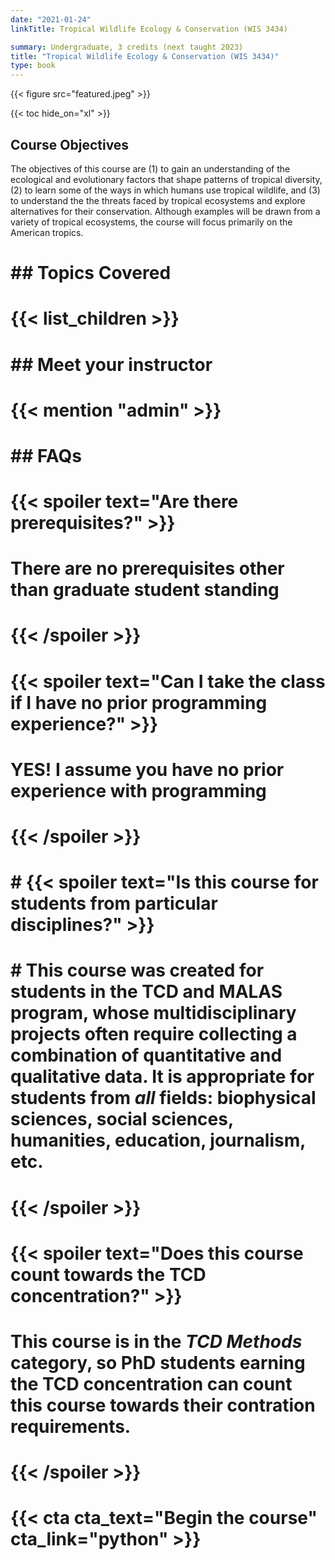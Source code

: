 ```yaml
---
date: "2021-01-24"
linkTitle: Tropical Wildlife Ecology & Conservation (WIS 3434)

summary: Undergraduate, 3 credits (next taught 2023)
title: "Tropical Wildlife Ecology & Conservation (WIS 3434)"
type: book
---
```


{{< figure src="featured.jpeg" >}}

{{< toc hide_on="xl" >}}

## Course Objectives  
The objectives of this course are (1) to gain an understanding of the ecological and evolutionary factors that shape patterns of tropical diversity, (2) to learn some of the ways in which humans use tropical wildlife, and (3) to understand the the threats faced by tropical ecosystems and explore alternatives for their conservation. Although examples will be drawn from a variety of tropical ecosystems, the course will focus primarily on the American tropics.

# 
# 
# ## Topics Covered
# 
# {{< list_children >}}
# 
# ## Meet your instructor
# 
# {{< mention "admin" >}}
# 
# ## FAQs
# 
# {{< spoiler text="Are there prerequisites?" >}}
# There are no prerequisites other than graduate student standing
# {{< /spoiler >}}
# 
# {{< spoiler text="Can I take the class if I have no prior programming experience?" >}}
# YES! I assume you have no prior experience with programming
# {{< /spoiler >}}
# 
# # {{< spoiler text="Is this course for students from particular disciplines?" >}}
# # This course was created for students in the TCD and MALAS program, whose multidisciplinary projects often require collecting a combination of quantitative and qualitative data. It is appropriate for students from *all* fields: biophysical sciences, social sciences, humanities, education, journalism, etc. 
# {{< /spoiler >}}
# 
# {{< spoiler text="Does this course count towards the TCD concentration?" >}}
# This course is in the _TCD Methods_ category, so PhD students earning the TCD concentration can count this course towards their contration requirements.
# {{< /spoiler >}}
# 
# {{< cta cta_text="Begin the course" cta_link="python" >}}

